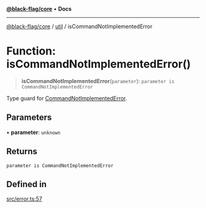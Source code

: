 [**@black-flag/core**](../../README.md) • **Docs**

***

[@black-flag/core](../../README.md) / [util](../README.md) / isCommandNotImplementedError

# Function: isCommandNotImplementedError()

> **isCommandNotImplementedError**(`parameter`): `parameter is CommandNotImplementedError`

Type guard for [CommandNotImplementedError](../classes/CommandNotImplementedError.md).

## Parameters

• **parameter**: `unknown`

## Returns

`parameter is CommandNotImplementedError`

## Defined in

[src/error.ts:57](https://github.com/Xunnamius/black-flag/blob/96ce293f8a136c82839c1e658d19dc9a2441c0ab/src/error.ts#L57)
